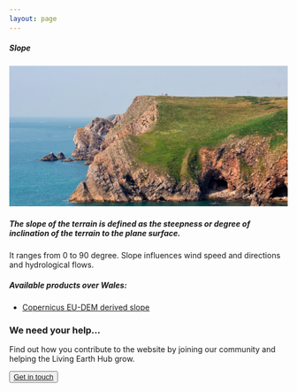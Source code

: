```yaml
---
layout: page
---
```


<!-- Content-section-start -->
<div class="container">
    <div class="row">
        <div class="col-12 mt-60">
            <h5 class="common-title">Slope</h5>
        </div>
        <div class="col-xs-12 col-sm-12 col-ms-9 col-lg-9 col-xl-9 col-xxl-9">
            <div class="common-image pb-5">
                <img src="/assets/img/wales/big/slope.jpg" class="img-fluid" alt="Slope">
            </div>
            <div>
                <h5 class="font-weight-bold">The slope of the terrain is defined as the steepness or degree of inclination of the terrain to the plane surface.</h5>
                <div class="pt-4">
                    <p>It ranges from 0 to 90 degree. Slope influences wind speed and directions and hydrological flows.</p>
                </div>
            </div>
            <div class="py-5">
                <h5 class="font-weight-bold mb-4">Available products over Wales:</h5>
                <ul class="list-title">
                    <li class="list-item"><a href="https://land.copernicus.eu/pan-european/satellite-derived-products/eu-dem/eu-dem-v1-0-and-derived-products/slope/view" target="_blank">Copernicus EU-DEM derived slope</a></li>
                </ul>
            </div>
        </div>
    </div>
</div>
<!-- Content-section-end -->

<!-- get-in-section-Start -->
<div class="container mb-100">
    <div class="get-in-section-main">
        <div class="get-in-section-dsc">
            <h3>We need your help&hellip;</h3>
            <p>Find out how you contribute to the website by joining our community and helping the Living Earth Hub grow.</p>
        </div>
        <button type="button"><a href="/contact/">Get in touch</a></button>
    </div>
</div>
<!-- get-in-section-End -->